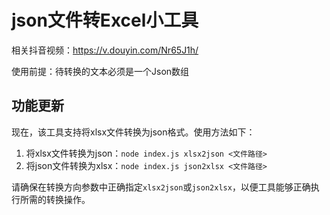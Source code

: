 # json文件转Excel小工具

相关抖音视频：https://v.douyin.com/Nr65J1h/

使用前提：待转换的文本必须是一个Json数组

## 功能更新

现在，该工具支持将xlsx文件转换为json格式。使用方法如下：

1. 将xlsx文件转换为json：`node index.js xlsx2json <文件路径>`
2. 将json文件转换为xlsx：`node index.js json2xlsx <文件路径>`

请确保在转换方向参数中正确指定`xlsx2json`或`json2xlsx`，以便工具能够正确执行所需的转换操作。
